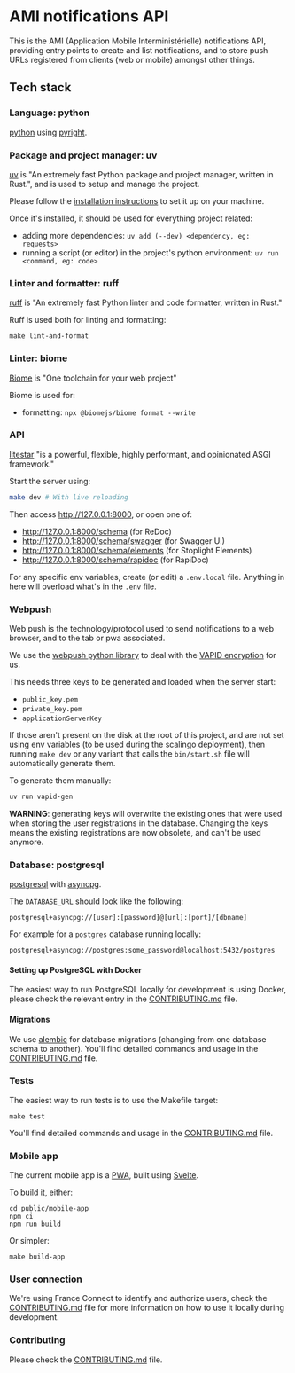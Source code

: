 # AMI notifications API

This is the AMI (Application Mobile Interministérielle) notifications API,
providing entry points to create and list notifications, and to store push URLs
registered from clients (web or mobile) amongst other things.


## Tech stack

### Language: python

[python](https://docs.python.org) using
[pyright](https://github.com/microsoft/pyright).

### Package and project manager: uv

[uv](https://docs.astral.sh/uv/) is "An extremely fast Python package and
project manager, written in Rust.", and is used to setup and manage the project.

Please follow the [installation
instructions](https://docs.astral.sh/uv/getting-started/installation/) to set it
up on your machine.

Once it's installed, it should be used for everything project related:
- adding more dependencies: `uv add (--dev) <dependency, eg: requests>`
- running a script (or editor) in the project's python environment: `uv run
<command, eg: code>`

### Linter and formatter: ruff

[ruff](https://docs.astral.sh/ruff/) is "An extremely fast Python linter and
code formatter, written in Rust."

Ruff is used both for linting and formatting:
```shell
make lint-and-format
```

### Linter: biome

[Biome](https://biomejs.dev/) is "One toolchain for your web project"

Biome is used for:
- formatting: `npx @biomejs/biome format --write`

### API

[litestar](https://docs.litestar.dev/latest/index.html) "is a powerful,
flexible, highly performant, and opinionated ASGI framework."

Start the server using:
```sh
make dev # With live reloading
```

Then access http://127.0.0.1:8000, or open one of:
- http://127.0.0.1:8000/schema (for ReDoc)
- http://127.0.0.1:8000/schema/swagger (for Swagger UI)
- http://127.0.0.1:8000/schema/elements (for Stoplight Elements)
- http://127.0.0.1:8000/schema/rapidoc (for RapiDoc)

For any specific env variables, create (or edit) a `.env.local` file. Anything in here
will overload what's in the `.env` file.

### Webpush

Web push is the technology/protocol used to send notifications to a web browser,
and to the tab or pwa associated.

We use the [webpush python library](https://pypi.org/project/webpush/) to deal with the
[VAPID encryption](https://blog.mozilla.org/services/2016/08/23/sending-vapid-identified-webpush-notifications-via-mozillas-push-service/)
for us.

This needs three keys to be generated and loaded when the server start:
- `public_key.pem`
- `private_key.pem`
- `applicationServerKey`

If those aren't present on the disk at the root of this project, and are not set using
env variables (to be used during the scalingo deployment), then running `make dev`
or any variant that calls the `bin/start.sh` file will automatically generate them.

To generate them manually:
```sh
uv run vapid-gen
```

**WARNING**: generating keys will overwrite the existing ones that were used
when storing the user registrations in the database. Changing the keys means the
existing registrations are now obsolete, and can't be used anymore.

### Database: postgresql

[postgresql](https://www.postgresql.org/) with
[asyncpg](https://magicstack.github.io/asyncpg/current/).

The `DATABASE_URL` should look like the following:
```
postgresql+asyncpg://[user]:[password]@[url]:[port]/[dbname]
```

For example for a `postgres` database running locally:
```
postgresql+asyncpg://postgres:some_password@localhost:5432/postgres
```

#### Setting up PostgreSQL with Docker

The easiest way to run PostgreSQL locally for development is using Docker,
please check the relevant entry in the [CONTRIBUTING.md](CONTRIBUTING.md) file.

#### Migrations

We use [alembic](https://alembic.sqlalchemy.org) for database migrations
(changing from one database schema to another).
You'll find detailed commands and usage in the [CONTRIBUTING.md](CONTRIBUTING.md) file.

### Tests

The easiest way to run tests is to use the Makefile target:
```
make test
```

You'll find detailed commands and usage in the [CONTRIBUTING.md](CONTRIBUTING.md) file.

### Mobile app

The current mobile app is a
[PWA](https://developer.mozilla.org/en-US/docs/Web/Progressive_web_apps), built
using [Svelte](https://svelte.dev/).

To build it, either:
```
cd public/mobile-app
npm ci
npm run build
```

Or simpler:
```
make build-app
```

### User connection

We're using France Connect to identify and authorize users, check the
[CONTRIBUTING.md](CONTRIBUTING.md) file for more information on how to use it
locally during development.

### Contributing

Please check the [CONTRIBUTING.md](CONTRIBUTING.md) file.
